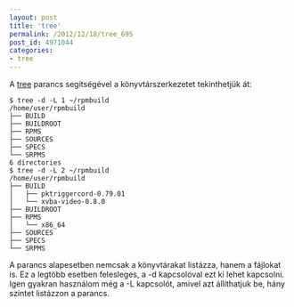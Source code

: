 ```yaml
---
layout: post
title: 'tree'
permalink: /2012/12/18/tree_695
post_id: 4971044
categories: 
- tree
---
```


A 
[tree](http://mama.indstate.edu/users/ice/tree/) parancs segítségével a könyvtárszerkezetet tekinthetjük át:

```
$ tree -d -L 1 ~/rpmbuild
/home/user/rpmbuild
├── BUILD
├── BUILDROOT
├── RPMS
├── SOURCES
├── SPECS
└── SRPMS
6 directories
$ tree -d -L 2 ~/rpmbuild
/home/user/rpmbuild
├── BUILD
│   ├── pktriggercord-0.79.01
│   └── xvba-video-0.8.0
├── BUILDROOT
├── RPMS
│   └── x86_64
├── SOURCES
├── SPECS
└── SRPMS
```

A parancs alapesetben nemcsak a könyvtárakat listázza, hanem a fájlokat is. Ez a legtöbb esetben felesleges, a -d kapcsolóval ezt ki lehet kapcsolni. Igen gyakran használom még a -L kapcsolót, amivel azt állíthatjuk be, hány szintet listázzon a parancs.